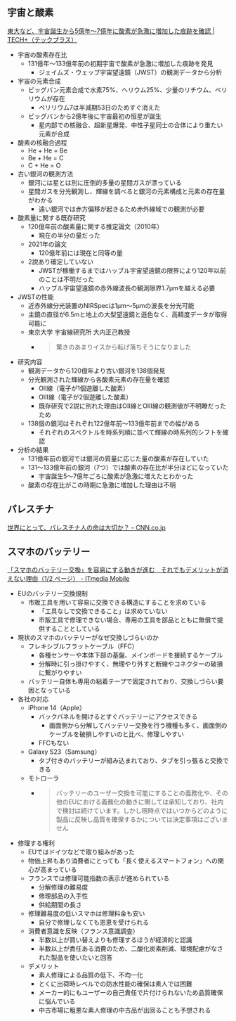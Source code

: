 ## 宇宙と酸素

[東大など、宇宙誕生から5億年～7億年に酸素が急激に増加した痕跡を確認 | TECH+（テックプラス）](https://news.mynavi.jp/techplus/article/20231110-2815498/)

- 宇宙の酸素存在比
  - 131億年～133億年前の初期宇宙で酸素が急激に増加した痕跡を発見
    - ジェイムズ・ウェッブ宇宙望遠鏡（JWST）の観測データから分析
- 宇宙の元素合成
  - ビッグバン元素合成で水素75%、ヘリウム25%、少量のリチウム、ベリリウムが存在
    - ベリリウム7は半減期53日のためすぐ消えた
  - ビッグバンから2億年後に宇宙最初の恒星が誕生
    - 星内部での核融合、超新星爆発、中性子星同士の合体により重たい元素が合成
- 酸素の核融合過程
  - He + He = Be
  - Be + He = C
  - C + He = O
- 古い銀河の観測方法
  - 銀河には星とは別に圧倒的多量の星間ガスが漂っている
  - 星間ガスを分光観測し、輝線を調べると銀河の元素構成と元素の存在量がわかる
    - 遠い銀河では赤方偏移が起きるため赤外線域での観測が必要
- 酸素量に関する既存研究
  - 120億年前の酸素量に関する推定論文（2010年）
    - 現在の半分の量だった
  - 2021年の論文
    - 120億年前には現在と同等の量
  - 2説あり確定していない
    - JWSTが稼働するまではハッブル宇宙望遠鏡の限界により120年以前のことは不明だった
    - ハッブル宇宙望遠鏡の赤外線波長の観測限界1.7μmを越える必要
- JWSTの性能
  - 近赤外線分光装置のNIRSpecは1μm～5μmの波長を分光可能
  - 主鏡の直径が6.5mと地上の大型望遠鏡と遜色なく、高精度データが取得可能に
  - 東京大学 宇宙線研究所 大内正己教授
    - > 驚きのあまりイスから転げ落ちそうになりました
- 研究内容
  - 観測データから120億年より古い銀河を138個発見
  - 分光観測された輝線から各酸素元素の存在量を確認
    - OII線（電子が1個遊離した酸素）
    - OIII線（電子が2個遊離した酸素）
    - 既存研究で2説に別れた理由はOII線とOIII線の観測値が不明瞭だったため
  - 138個の銀河はそれぞれ122億年前～133億年前までの幅がある
    - それぞれのスペクトルを時系列順に並べて輝線の時系列的シフトを確認
- 分析の結果
  - 131億年前の銀河では銀河の質量に応じた量の酸素が存在していた
  - 131～133億年前の銀河（7つ）では酸素の存在比が半分ほどになっていた
    - 宇宙誕生5～7億年ごろに酸素が急激に増えたとわかった
  - 酸素の存在比がこの時期に急激に増加した理由は不明

## パレスチナ

[世界にとって、パレスチナ人の命は大切か？ - CNN.co.jp](https://www.cnn.co.jp/world/35211406.html)

## スマホのバッテリー

[「スマホのバッテリー交換」を容易にする動きが進む　それでもデメリットが消えない理由（1/2 ページ） - ITmedia Mobile](https://www.itmedia.co.jp/mobile/articles/2311/12/news048.html)

- EUのバッテリー交換規制
  - 市販工具を用いて容易に交換できる構造にすることを求めている
    - 「工具なしで交換できること」は求めていない
    - 市販工具で修理できない場合、専用の工具を部品とともに無償で提供することとしている
- 現状のスマホのバッテリーがなぜ交換しづらいのか
  - フレキシブルフラットケーブル（FFC）
    - 各種センサーや本体下部の基盤、メインボードを接続するケーブル
    - 分解時に引っ掛けやすく、無理やり外すと断線やコネクターの破損に繋がりやすい
  - バッテリー自体も専用の粘着テープで固定されており、交換しづらい要因となっている
- 各社の対応
  - iPhone 14（Apple）
    - バックパネルを開けるとすぐバッテリーにアクセスできる
      - 画面側から分解してバッテリー交換を行う機種も多く、画面側のケーブルを破損しやすいのと比べ、修理しやすい
    - FFCもない
  - Galaxy S23（Samsung）
    - タブ付きのバッテリーが組み込まれており、タブを引っ張ると交換できる
  - モトローラ
    - > バッテリーのユーザー交換を可能にすることの義務化や、その他のEUにおける義務化の動きに関しては承知しており、社内で検討は続けています。しかし現時点ではいつからどのように製品に反映し品質を確保するかについては決定事項はございません
- 修理する権利
  - EUではドイツなどで取り組みがあった
  - 物価上昇もあり消費者にとっても「長く使えるスマートフォン」への関心が高まっている
  - フランスでは修理可能指数の表示が進められている
    - 分解修理の難易度
    - 修理部品の入手性
    - 供給期間の長さ
  - 修理難易度の低いスマホは修理料金も安い
    - 自分で修理しなくても恩恵を受けられる
  - 消費者意識を反映（フランス意識調査）
    - 半数以上が買い替えよりも修理するほうが経済的と認識
    - 半数以上が責任ある消費のため、二酸化炭素削減、環境配慮がなされた製品を使いたいと回答
  - デメリット
    - 素人修理による品質の低下、不均一化
    - とくに出荷時レベルでの防水性能の確保は素人では困難
    - メーカー的にもユーザーの自己責任で片付けられないため品質確保に悩んでいる
    - 中古市場に粗悪な素人修理の中古品が出回ることも予想される
